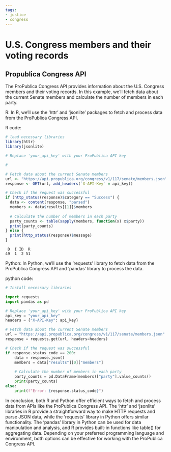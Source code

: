 ```yaml
---
tags:
- justice
- congress
---
```


U.S. Congress members and their voting records
================

## Propublica Congress API

The ProPublica Congress API provides information about the U.S. Congress
members and their voting records. In this example, we’ll fetch data
about the current Senate members and calculate the number of members in
each party.

R: In R, we’ll use the ‘httr’ and ‘jsonlite’ packages to fetch and
process data from the ProPublica Congress API.

R code:

``` r
# load necessary libraries
library(httr)
library(jsonlite)

# Replace 'your_api_key' with your ProPublica API key

#

# Fetch data about the current Senate members
url <- "https://api.propublica.org/congress/v1/117/senate/members.json"
response <- GET(url, add_headers(`X-API-Key` = api_key))

# Check if the request was successful
if (http_status(response)$category == "Success") {
  data <- content(response, "parsed")
  members <- data$results[[1]]$members
  
  # Calculate the number of members in each party
  party_counts <- table(sapply(members, function(x) x$party))
  print(party_counts)
} else {
  print(http_status(response)$message)
}
```


     D  I ID  R 
    49  1  2 51 

Python: In Python, we’ll use the ‘requests’ library to fetch data from
the ProPublica Congress API and ‘pandas’ library to process the data.

python code:

``` python
# Install necessary libraries

import requests
import pandas as pd

# Replace 'your_api_key' with your ProPublica API key
api_key = "your_api_key"
headers = {"X-API-Key": api_key}

# Fetch data about the current Senate members
url = "https://api.propublica.org/congress/v1/117/senate/members.json"
response = requests.get(url, headers=headers)

# Check if the request was successful
if response.status_code == 200:
    data = response.json()
    members = data["results"][0]["members"]
    
    # Calculate the number of members in each party
    party_counts = pd.DataFrame(members)["party"].value_counts()
    print(party_counts)
else:
    print(f"Error: {response.status_code}")
```

In conclusion, both R and Python offer efficient ways to fetch and
process data from APIs like the ProPublica Congress API. The ‘httr’ and
‘jsonlite’ libraries in R provide a straightforward way to make HTTP
requests and parse JSON data, while the ‘requests’ library in Python
offers similar functionality. The ‘pandas’ library in Python can be used
for data manipulation and analysis, and R provides built-in functions
like table() for aggregating data. Depending on your preferred
programming language and environment, both options can be effective for
working with the ProPublica Congress API.
